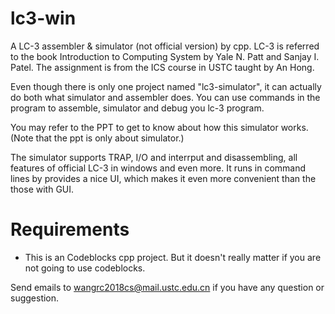 # lc3-win
A  LC-3 assembler &amp; simulator (not official version) by cpp. LC-3 is referred to the book Introduction to Computing System by Yale N. Patt and Sanjay I. Patel. The assignment is from the ICS course in USTC taught by An Hong.

Even though there is only one project named "lc3-simulator", it can actually do both what simulator and assembler does. You can use commands in the program to assemble, simulator and debug you lc-3 program. 

You may refer to the PPT to get to know about how this simulator works. (Note that the ppt is only about simulator.)

The simulator supports TRAP, I/O and interrput and disassembling, all features of official LC-3 in windows and even more. It runs in command lines by provides a nice UI, which makes it even more convenient than the those with GUI.

# Requirements
* This is an Codeblocks cpp project. But it doesn't really matter if you are not going to use codeblocks.

Send emails to wangrc2018cs@mail.ustc.edu.cn if you have any question or suggestion.
